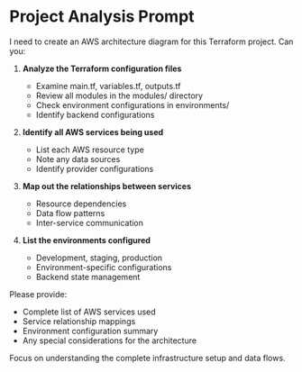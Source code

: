 # Project Analysis Prompt

I need to create an AWS architecture diagram for this Terraform project. Can you:

1. **Analyze the Terraform configuration files**
   - Examine main.tf, variables.tf, outputs.tf
   - Review all modules in the modules/ directory
   - Check environment configurations in environments/
   - Identify backend configurations

2. **Identify all AWS services being used**
   - List each AWS resource type
   - Note any data sources
   - Identify provider configurations

3. **Map out the relationships between services**
   - Resource dependencies
   - Data flow patterns
   - Inter-service communication

4. **List the environments configured**
   - Development, staging, production
   - Environment-specific configurations
   - Backend state management

Please provide:
- Complete list of AWS services used
- Service relationship mappings
- Environment configuration summary
- Any special considerations for the architecture

Focus on understanding the complete infrastructure setup and data flows.
